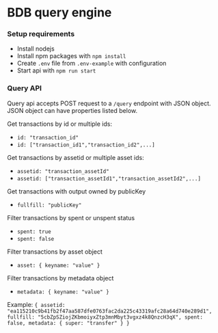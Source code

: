 # BDB query engine #

### Setup requirements ###
- Install nodejs
- Install npm packages with `npm install`
- Create `.env` file from `.env-example` with configuration
- Start api with `npm run start`

### Query API ###

Query api accepts POST request to a `/query` endpoint with JSON object.
JSON object can have properties listed below.

Get transactions by id or multiple ids:
- `id: "transaction_id"`
- `id: ["transaction_id1","transaction_id2",...]`

Get transactions by assetid or multiple asset ids:
- `assetid: "transaction_assetId"`
- `assetid: ["transaction_assetId1","transaction_assetId2",...]`

Get transactions with output owned by publicKey
- `fullfill: "publicKey"`

Filter transactions by spent or unspent status
- `spent: true`
- `spent: false`

Filter transactions by asset object
- `asset: { keyname: "value" }`

Filter transactions by metadata object
- `metadata: { keyname: "value" }`

Example:
`{
  assetid: "ea115210c9b41fb2f47aa587dfe0763fac2da225c43319afc28a64d740e289d1",
  fullfill: "5cbZpSZiojZKbmoiyxZtp3mnMbyt3vgxz4k8QnzcH3qX",
  spent: false,
  metadata: { super: "transfer" }
}`